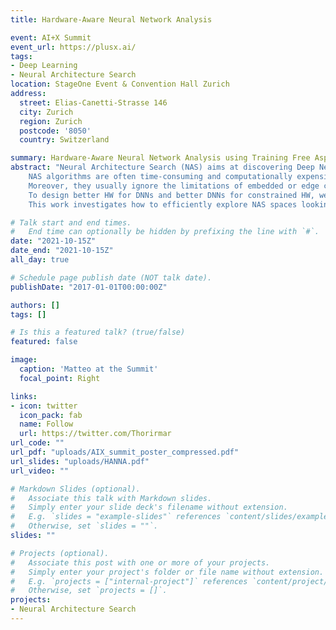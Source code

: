 ```yaml
---
title: Hardware-Aware Neural Network Analysis

event: AI+X Summit
event_url: https://plusx.ai/
tags:
- Deep Learning
- Neural Architecture Search
location: StageOne Event & Convention Hall Zurich
address:
  street: Elias-Canetti-Strasse 146
  city: Zurich
  region: Zurich
  postcode: '8050'
  country: Switzerland

summary: Hardware-Aware Neural Network Analysis using Training Free Aspects.
abstract: "Neural Architecture Search (NAS) aims at discovering Deep Neural Network (DNN) topologies that have good task accuracy.
    NAS algorithms are often time-consuming and computationally expensive.
    Moreover, they usually ignore the limitations of embedded or edge computing devices. 
    To design better HW for DNNs and better DNNs for constrained HW, we must understand the recurring features of task-accurate architectures.
    This work investigates how to efficiently explore NAS spaces looking for task-accurate HW-constrained DNNs and how to design better search spaces for HW-constrained DNNs."

# Talk start and end times.
#   End time can optionally be hidden by prefixing the line with `#`.
date: "2021-10-15Z"
date_end: "2021-10-15Z"
all_day: true

# Schedule page publish date (NOT talk date).
publishDate: "2017-01-01T00:00:00Z"

authors: []
tags: []

# Is this a featured talk? (true/false)
featured: false

image:
  caption: 'Matteo at the Summit'
  focal_point: Right

links:
- icon: twitter
  icon_pack: fab
  name: Follow
  url: https://twitter.com/Thorirmar
url_code: ""
url_pdf: "uploads/AIX_summit_poster_compressed.pdf"
url_slides: "uploads/HANNA.pdf"
url_video: ""

# Markdown Slides (optional).
#   Associate this talk with Markdown slides.
#   Simply enter your slide deck's filename without extension.
#   E.g. `slides = "example-slides"` references `content/slides/example-slides.md`.
#   Otherwise, set `slides = ""`.
slides: ""

# Projects (optional).
#   Associate this post with one or more of your projects.
#   Simply enter your project's folder or file name without extension.
#   E.g. `projects = ["internal-project"]` references `content/project/deep-learning/index.md`.
#   Otherwise, set `projects = []`.
projects:
- Neural Architecture Search
---
```


